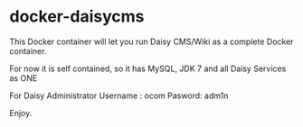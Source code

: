 # docker-daisycms

This Docker container will let you run Daisy CMS/Wiki as a complete Docker container. 

For now it is self contained, so it has MySQL, JDK 7 and all Daisy Services as ONE

For Daisy Administrator
Username : ocom
Pasword: adm1n

Enjoy. 
